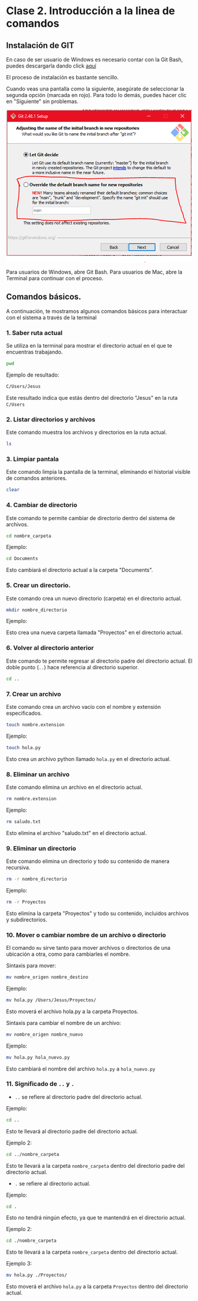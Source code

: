 # Clase 2. Introducción a la linea de comandos

## Instalación de GIT

En caso de ser usuario de Windows es necesario contar con la Git Bash, puedes descargarla dando click [aquí](https://git-scm.com/downloads/win)

El proceso de instalación es bastante sencillo.

Cuando veas una pantalla como la siguiente, asegúrate de seleccionar la segunda opción (marcada en rojo). Para todo lo demás, puedes hacer clic en "Siguiente" sin problemas.

![ConfiguracionGit](../Imagenes/instalarGit.PNG)

Para usuarios de Windows, abre Git Bash.
Para usuarios de Mac, abre la Terminal para continuar con el proceso.

## Comandos básicos.

A continuación, te mostramos algunos comandos básicos para interactuar con el sistema a través de la terminal

### 1. Saber ruta actual

Se utiliza en la terminal para mostrar el directorio actual en el que te encuentras trabajando.

```bash
pwd
```

Ejemplo de resultado:

```bash
C/Users/Jesus
```

Este resultado indica que estás dentro del directorio "Jesus" en la ruta `C/Users`



### 2.  Listar directorios y archivos

Este comando muestra los archivos y directorios en la ruta actual.

```bash
ls
```

### 3. Limpiar pantala

Este comando limpia la pantalla de la terminal, eliminando el historial visible de comandos anteriores.

```bash
clear
```

### 4. Cambiar de directorio

Este comando te permite cambiar de directorio dentro del sistema de archivos.

```bash
cd nombre_carpeta
```

Ejemplo:
```bash
cd Documents
```

Esto cambiará el directorio actual a la carpeta "Documents".

### 5. Crear un directorio.

Este comando crea un nuevo directorio (carpeta) en el directorio actual.

```bash
mkdir nombre_directorio
```

Ejemplo:

Esto crea una nueva carpeta llamada "Proyectos" en el directorio actual.


### 6. Volver al directorio anterior

Este comando te permite regresar al directorio padre del directorio actual. El doble punto (`..`) hace referencia al directorio superior.
```bash
cd ..
```

### 7. Crear un archivo 

Este comando crea un archivo vacío con el nombre y extensión especificados.

```bash
touch nombre.extension
```

Ejemplo:
```bash
touch hola.py
```

Esto crea un archivo python llamado `hola.py` en el directorio actual.

### 8. Eliminar un archivo

Este comando elimina un archivo en el directorio actual.

```bash
rm nombre.extension
```
Ejemplo:
```bash
rm saludo.txt
```
Esto elimina el archivo "saludo.txt" en el directorio actual.

### 9. Eliminar un directorio

Este comando elimina un directorio y todo su contenido de manera recursiva.

```bash
rm -r nombre_directorio
```
Ejemplo:
```bash
rm -r Proyectos
```
Esto elimina la carpeta "Proyectos" y todo su contenido, incluidos archivos y subdirectorios.

### 10. Mover o cambiar nombre de un archivo o directorio

El comando `mv` sirve tanto para mover archivos o directorios de una ubicación a otra, como para cambiarles el nombre.

Sintaxis para mover:

```bash
mv nombre_origen nombre_destino
```

Ejemplo:
```bash
mv hola.py /Users/Jesus/Proyectos/
```
Esto moverá el archivo hola.py a la carpeta Proyectos.

Sintaxis para cambiar el nombre de un archivo:

```bash
mv nombre_origen nombre_nuevo
```
Ejemplo:
```bash
mv hola.py hola_nuevo.py
```
Esto cambiará el nombre del archivo `hola.py` a `hola_nuevo.py`

### 11. Significado de `..` y `.`
- `..` se refiere al directorio padre del directorio actual.

Ejemplo:
```bash
cd ..
```

Esto te llevará al directorio padre del directorio actual.

Ejemplo 2:
```bash
cd ../nombre_carpeta
```
Esto te llevará a la carpeta `nombre_carpeta` dentro del directorio padre del directorio actual.

- `.` se refiere al directorio actual.

Ejemplo:
```bash
cd .
```
Esto no tendrá ningún efecto, ya que te mantendrá en el directorio actual.

Ejemplo 2:
```bash
cd ./nombre_carpeta
```
Esto te llevará a la carpeta `nombre_carpeta` dentro del directorio actual.

Ejemplo 3:
```bash
mv hola.py ./Proyectos/
```
Esto moverá el archivo `hola.py` a la carpeta `Proyectos` dentro del directorio actual.
